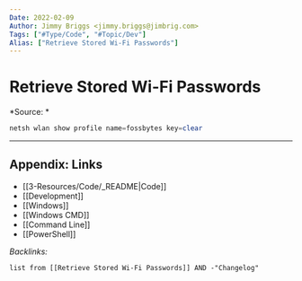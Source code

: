 ```yaml
---
Date: 2022-02-09
Author: Jimmy Briggs <jimmy.briggs@jimbrig.com>
Tags: ["#Type/Code", "#Topic/Dev"]
Alias: ["Retrieve Stored Wi-Fi Passwords"]
---
```


# Retrieve Stored Wi-Fi Passwords

*Source: *

```powershell
netsh wlan show profile name=fossbytes key=clear
```

***

## Appendix: Links

- [[3-Resources/Code/_README|Code]]
- [[Development]]
- [[Windows]]
- [[Windows CMD]]
- [[Command Line]]
- [[PowerShell]]


*Backlinks:*

```dataview
list from [[Retrieve Stored Wi-Fi Passwords]] AND -"Changelog"
```